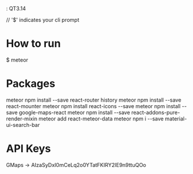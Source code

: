 : QT3.14

// '$' indicates your cli prompt

How to run
==========
$ meteor

Packages
========
meteor npm install --save react-router history
meteor npm install --save react-mounter
meteor npm install react-icons --save
meteor npm install --save google-maps-react
meteor npm install --save react-addons-pure-render-mixin
meteor add react-meteor-data
meteor npm i --save material-ui-search-bar

API Keys
=========
GMaps -> AIzaSyDxI0mCeLq2o0YTatFKIRY2IE9n9ttuQOo
